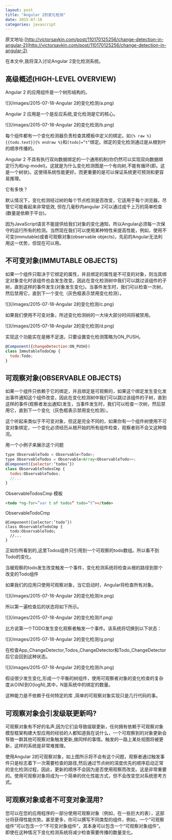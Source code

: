 ```yaml
---
layout: post
title: "Angular 2的变化检测"
date: 2015-07-18
categories: javascript
---
```


原文地址:[http://victorsavkin.com/post/110170125256/change-detection-in-angular-2](http://victorsavkin.com/post/110170125256/change-detection-in-angular-2)

在本文中,我将深入讨论Angular 2变化检测系统。

高级概述(HIGH-LEVEL OVERVIEW)
--------

Angular 2 的应用组件是一个树形结构的。

![](/images/2015-07-18-Angular 2的变化检测/a.png)

Angular 2 应用是一个是反应系统,变化检测是它的核心。

![](/images/2015-07-18-Angular 2的变化检测/b.png)

每个组件都有一个变化检测器负责检查其模板中定义的绑定。如`{% raw %}{{todo.text}}{% endraw %}`和`[todo]=”t”`绑定。绑定的变化检测通过是从根到叶的顺序传播的。

Angular 2 不具有执行双向数据绑定的一个通用机制(你仍然可以实现双向数据绑定行为和ng-model)。这就是为什么变化检测图是一个有向树,不能有循环(即。这是一个树状)。这使得系统性能更好。而更重要的是可以保证系统更可预测和更容易推理。

它有多快？

默认情况下，变化检测经过树的每个节点检测是否改变，它适用于每个浏览器。尽管它可能看起来非常低效, 但在几毫秒内angular 2可以通过成千上万的简单检查(数量是依赖于平台)。

因为JavaScript语言不能提供给我们对象的变化通知，所以Angular必须每一次保守的运行所有的检测。当然现在我们可以使用某种特性来提高性能，例如，使用不可变(immutable)或者可观察对象(observable objects)，先前的Angular无法利用这一优势，但现在可以用。

不可变对象(IMMUTABLE OBJECTS)
--------

如果一个组件只取决于它绑定的属性，并且绑定的属性是不可变的对象，则当其绑定对象变化时该组件也会发生改变。因此在变化检测树中我们可以跳过该组件的子树，直到这样的事件发生(对象发生变化)。当事件发生时，我们可以检查一次树，然后禁用它，直到下一个变化（灰色框表示禁用变化检测）。

![](/images/2015-07-18-Angular 2的变化检测/c.png)

如果我们使用不可变对象，所述变化检测树的一大块大部分时间将​​被禁用。

![](/images/2015-07-18-Angular 2的变化检测/d.png)

实现这个功能实在是微不足道。只要设置变化检测策略为ON_PUSH。

```javascript
@Component({changeDetection:ON_PUSH})
class ImmutableTodoCmp {
  todo:Todo; 
}
```

可观察对象(OBSERVABLE OBJECTS)
--------

如果一个组件只依赖于它的绑定，并且绑定是可观察的，如果这个绑定发生变化发出事件通知这个组件改变，因此在变化检测树中我们可以跳过该组件的子树，直到这样的事件(观察者发出通知)发生，当事件发生时，我们可以检查一次树，然后禁用它，直到下一个变化（灰色框表示禁用变化检测）。

这个听起来类似于不可变对象，但这是完全不同的，如果你有一个组件树使用不可变对象绑定，一个变化必须经历从根开始的所有组件检查，观察者则不会又这种情况。

用一个小例子来展示这个问题

```javascript
type ObservableTodo = Observable<Todo>;
type ObservableTodos = Observable<Array<ObservableTodo>>;
@Component({selector:’todos’})
class ObservableTodosCmp {
  todos:ObservableTodos;
  //...
}
```

ObservableTodosCmp 模板

```html
<todo *ng-for=”var t of todos” todo=”t”></todo>
```

ObservableTodoCmp

```
@Component({selector:’todo’})
class ObservableTodoCmp {
  todo:ObservableTodo;
  //...
}
```

正如你所看到的,这里Todos组件只引用到一个可观察的todo数组。所以看不到Todo的变化。

当被观察的todo发生改变触发一个事件，变化检测系统将检查从根的路径到那个改变的Todo组件

如果我们的应用只使用可观察对象，当它启动时，Angular将检查所有对象。

![](/images/2015-07-18-Angular 2的变化检测/e.png)

所以第一遍检查后的状态将如下所示。

![](/images/2015-07-18-Angular 2的变化检测/f.png)

比方说第一个TODO发生变化观察者触发一个事件。该系统将切换到以下状态：

![](/images/2015-07-18-Angular 2的变化检测/g.png)

在检查App_ChangeDetector,Todos_ChangeDetector和Todo_ChangeDetector后它会回到这种状态。

![](/images/2015-07-18-Angular 2的变化检测/h.png)

假设很少发生变化,形成一个平衡的树组件，使用可观察者对象的变化检查的复杂度从O(N)到O(logN),其中，N是系统中的绑定的数量。

这种能力是不依赖于任何特定的库 ,简单的可观察对象实现只是几行代码的事。

可观察对象会引发级联更新吗?
-------

可观察对象有不好的名声,因为它们会导致级联更新，任何拥有依赖于可观察对象模型框架构建大型应用的经验的人都知道我在说什么，一个可观察到的对象更新会导致一群其他可观察对象触发更新,做同样的事情。触发的一路上某处视图将被更新，这样的系统是非常难推理。

使用Angular 2的可观察对象，如上图所示将不会有这个问题，观察者通过触发事件只是标志着下一次需要检查的路径,然后通过节点树的深度优先的顺序启动正常的变化检测过程，因此，更新的顺序不会因为是否使用观察而改变。这是非常重要的。使用可观察对象将成为一个简单的优化性能方式，但不会改变您对系统思考方式。


可观察对象或者不可变对象混用?
-------

您可以在您的应用程序的一部分使用可观察对象（例如，在一些巨大的表），这部分将获得性能优势。甚至更多，你可以撰写不同类型的组件，例如，一个“可观察组件”可以包含一个“不可变对象组件”，其本身可以包含一个“可观察对象组件”。即使在这种情况下变化检测系统将减少检查需要传播的数量变化。




